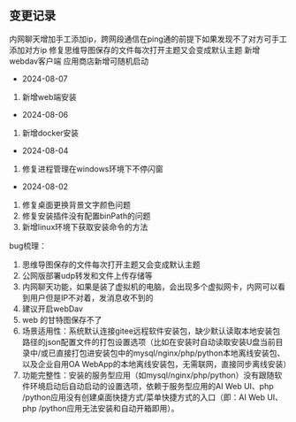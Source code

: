 ## 变更记录

内网聊天增加手工添加ip，跨网段通信在ping通的前提下如果发现不了对方可手工添加对方ip
修复思维导图保存的文件每次打开主题又会变成默认主题
新增webdav客户端
应用商店新增可随机启动

- 2024-08-07
1. 新增web端安装
- 2024-08-06
1. 新增docker安装
- 2024-08-04
1. 修复进程管理在windows环境下不停闪窗
- 2024-08-02 
1. 修复桌面更换背景文字颜色问题
2. 修复安装插件没有配置binPath的问题
3. 新增linux环境下获取安装命令的方法

bug梳理：
1. 思维导图保存的文件每次打开主题又会变成默认主题
2. 公网版部署udp转发和文件上传存储等
3. 内网聊天功能，如果是装了虚拟机的电脑，会出现多个虚拟网卡，内网可以看到用户但是IP不对着，发消息收不到的
4. 建议开启webDav
5. web 的甘特图保存不了
6. 场景适用性：系统默认连接gitee远程软件安装包，缺少默认读取本地安装包路径的json配置文件的打包设置选项（比如在安装时自动读取安装U盘当前目录中/或已直接打包进安装包中的mysql/nginx/php/python本地离线安装包、以及企业自用OA WebApp的本地离线安装包，无需联网，直接同步离线安装）
7. 功能完整性：安装的服务型应用（如mysql/nginx/php/python）没有跟随软件环境启动后自动启动的设置选项，依赖于服务型应用的AI Web UI、php /python应用没有创建桌面快捷方式/菜单快捷方式的入口（即：AI Web UI、php /python应用无法安装和自动开箱即用）。
